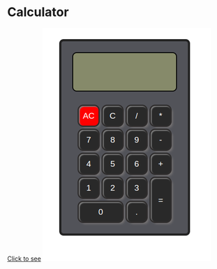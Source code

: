 # Calculator
[Click to see](https://miracerdin.github.io/Calculator/)
![](https://github.com/miracerdin/Calculator/blob/master/calculator.png)

